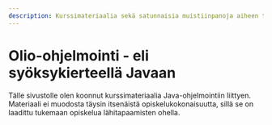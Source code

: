 ```yaml
---
description: Kurssimateriaalia sekä satunnaisia muistiinpanoja aiheen tiimoilta.
---
```


# Olio-ohjelmointi - eli syöksykierteellä Javaan

Tälle sivustolle olen koonnut kurssimateriaalia Java-ohjelmointiin liittyen. Materiaali ei muodosta täysin itsenäistä opiskelukokonaisuutta, sillä se on laadittu tukemaan opiskelua lähitapaamisten ohella.



